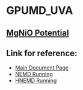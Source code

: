 # GPUMD_UVA

## [MgNiO Potential](./MgNiO/)

## Link for reference:
- [Main Document Page](https://gpumd.org/index.html)
- [NEMD Running](https://gpumd.org/tutorials/thermal_transport_nemd.html)
- [HNEMD Running](https://gpumd.org/tutorials/thermal_transport_hnemd.html)
